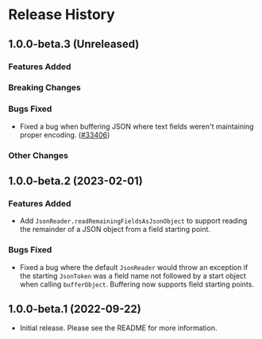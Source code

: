 # Release History

## 1.0.0-beta.3 (Unreleased)

### Features Added

### Breaking Changes

### Bugs Fixed

- Fixed a bug when buffering JSON where text fields weren't maintaining proper encoding. ([#33406](https://github.com/Azure/azure-sdk-for-java/pull/33406))

### Other Changes

## 1.0.0-beta.2 (2023-02-01)

### Features Added

- Add `JsonReader.readRemainingFieldsAsJsonObject` to support reading the remainder of a JSON object from a field starting
  point.

### Bugs Fixed

- Fixed a bug where the default `JsonReader` would throw an exception if the starting `JsonToken` was a field name
  not followed by a start object when calling `bufferObject`. Buffering now supports field starting points.

## 1.0.0-beta.1 (2022-09-22)

- Initial release. Please see the README for more information.
